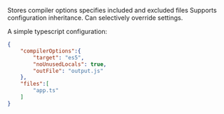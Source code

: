 Stores compiler options
specifies included and excluded files
Supports configuration inheritance.
Can selectively override settings.

A simple typescript configuration:

```json
{
	"compilerOptions":{
		"target": "es5",
		"noUnusedLocals": true,
		"outFile": "output.js"
	},
	"files":[
		"app.ts"
	]
}
```
